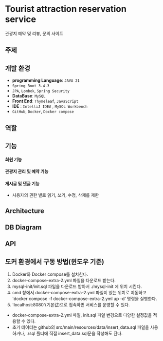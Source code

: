 # Tourist attraction reservation service
관광지 예약 및 리뷰, 문의 사이트


## 주제


## 개발 환경

 - **programming Language**: `JAVA 21`
 - `Spring Boot 3.4.3`
 - `JPA`, `Lombok`, `Spring Security`
 - **DataBase**: `MySQL`
 - **Front End**: `Thymeleaf`, `JavaScript`
 - **IDE** : `IntelliJ IDEA` , `MySQL Workbench`
 - `GitHub`, `Docker`, `Docker compose`

   
## 역할



## 기능


#### 회원 기능

#### 관광지 관리 및 예약 기능

#### 게시글 및 댓글 기능

- 사용자의 권한 별로 읽기, 쓰기, 수정, 삭제를 제한


## Architecture 


## DB Diagram


## API


## 도커 환경에서 구동 방법(윈도우 기준)

 1. Docker와 Docker compose를 설치한다.
 2. docker-compose-extra-2.yml 파일을 다운로드 받는다.
 3. mysql-init/init.sql 파일을 다운로드 받아서 ./mysql-init 에 위치 시킨다.
 4. cmd 창에서 docker-compose-extra-2.yml 파일이 있는 위치로 이동하고 'docker compose -f docker-compose-extra-2.yml up -d' 명령을 실행한다.
 5. 'localhost:8080'(기본값)으로 접속하면 서비스를 운영할 수 있다.
  - docker-compose-extra-2.yml 파일, init.sql 파일 변경으로 다양한 설정값을 적용할 수 있다.
  - 초기 데이터는 github의 src/main/resources/data/insert_data.sql 파일을 사용하거나, ./sql 폴더에 직접 insert_data.sql문을 작성해도 된다.
    
